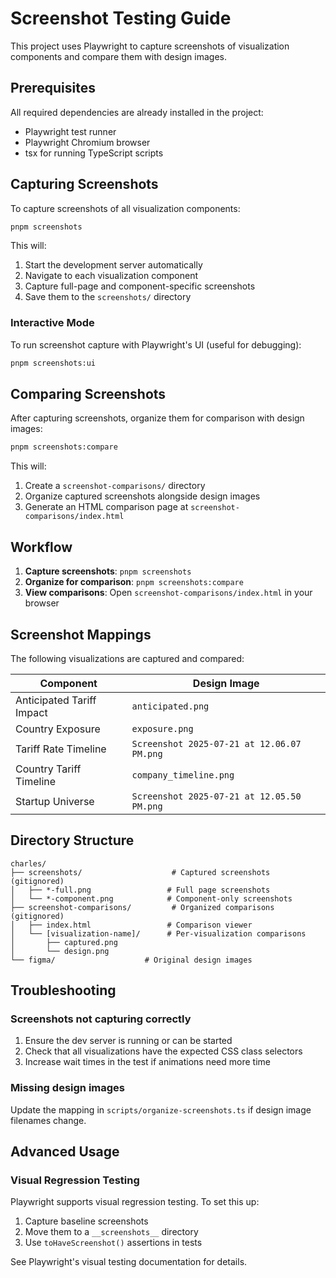 # Screenshot Testing Guide

This project uses Playwright to capture screenshots of visualization components and compare them
with design images.

## Prerequisites

All required dependencies are already installed in the project:

- Playwright test runner
- Playwright Chromium browser
- tsx for running TypeScript scripts

## Capturing Screenshots

To capture screenshots of all visualization components:

```bash
pnpm screenshots
```

This will:

1. Start the development server automatically
2. Navigate to each visualization component
3. Capture full-page and component-specific screenshots
4. Save them to the `screenshots/` directory

### Interactive Mode

To run screenshot capture with Playwright's UI (useful for debugging):

```bash
pnpm screenshots:ui
```

## Comparing Screenshots

After capturing screenshots, organize them for comparison with design images:

```bash
pnpm screenshots:compare
```

This will:

1. Create a `screenshot-comparisons/` directory
2. Organize captured screenshots alongside design images
3. Generate an HTML comparison page at `screenshot-comparisons/index.html`

## Workflow

1. **Capture screenshots**: `pnpm screenshots`
2. **Organize for comparison**: `pnpm screenshots:compare`
3. **View comparisons**: Open `screenshot-comparisons/index.html` in your browser

## Screenshot Mappings

The following visualizations are captured and compared:

| Component                 | Design Image                               |
| ------------------------- | ------------------------------------------ |
| Anticipated Tariff Impact | `anticipated.png`                          |
| Country Exposure          | `exposure.png`                             |
| Tariff Rate Timeline      | `Screenshot 2025-07-21 at 12.06.07 PM.png` |
| Country Tariff Timeline   | `company_timeline.png`                     |
| Startup Universe          | `Screenshot 2025-07-21 at 12.05.50 PM.png` |

## Directory Structure

```
charles/
├── screenshots/                    # Captured screenshots (gitignored)
│   ├── *-full.png                 # Full page screenshots
│   └── *-component.png            # Component-only screenshots
├── screenshot-comparisons/         # Organized comparisons (gitignored)
│   ├── index.html                 # Comparison viewer
│   └── [visualization-name]/      # Per-visualization comparisons
│       ├── captured.png
│       └── design.png
└── figma/                    # Original design images
```

## Troubleshooting

### Screenshots not capturing correctly

1. Ensure the dev server is running or can be started
2. Check that all visualizations have the expected CSS class selectors
3. Increase wait times in the test if animations need more time

### Missing design images

Update the mapping in `scripts/organize-screenshots.ts` if design image filenames change.

## Advanced Usage

### Visual Regression Testing

Playwright supports visual regression testing. To set this up:

1. Capture baseline screenshots
2. Move them to a `__screenshots__` directory
3. Use `toHaveScreenshot()` assertions in tests

See Playwright's visual testing documentation for details.
